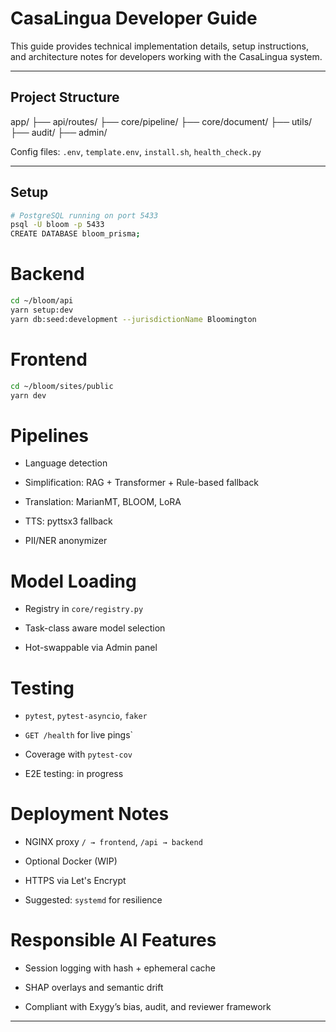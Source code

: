 # CasaLingua Developer Guide

This guide provides technical implementation details, setup instructions, and architecture notes for developers working with the CasaLingua system.

---

## Project Structure
app/
├── api/routes/
├── core/pipeline/
├── core/document/
├── utils/
├── audit/
├── admin/

Config files: `.env`, `template.env`, `install.sh`, `health_check.py`

---

## Setup

```bash
# PostgreSQL running on port 5433
psql -U bloom -p 5433
CREATE DATABASE bloom_prisma;
```

# Backend
```bash
cd ~/bloom/api
yarn setup:dev
yarn db:seed:development --jurisdictionName Bloomington
```

# Frontend
```bash
cd ~/bloom/sites/public
yarn dev
```

# Pipelines
- Language detection

- Simplification: RAG + Transformer + Rule-based fallback

- Translation: MarianMT, BLOOM, LoRA

- TTS: pyttsx3 fallback

- PII/NER anonymizer

# Model Loading
- Registry in `core/registry.py`

- Task-class aware model selection

- Hot-swappable via Admin panel

# Testing
- `pytest`, `pytest-asyncio`, `faker`

- `GET /health` for live pings`

- Coverage with `pytest-cov`

- E2E testing: in progress

# Deployment Notes
- NGINX proxy `/ → frontend`, `/api → backend`

- Optional Docker (WIP)

- HTTPS via Let's Encrypt

- Suggested: `systemd` for resilience

# Responsible AI Features
- Session logging with hash + ephemeral cache

- SHAP overlays and semantic drift

- Compliant with Exygy’s bias, audit, and reviewer framework

---
